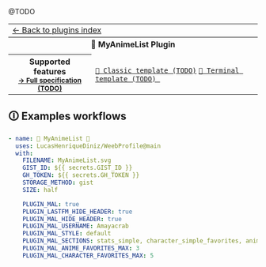 <!--header-->
<table>
  <tr><td colspan="2"><a href="/README.md#-plugins">← Back to plugins index</a></td></tr>
  <tr><th colspan="2">🌸 MyAnimeList Plugin</th></tr>
  <tr><td colspan="2" align="center"></td></tr>

  <tr>
    <th rowspan="3">Supported features<br><sub><a href="metadata.yml">→ Full specification (TODO)</a></sub></th>
    <td>
    <a href="/source/templates/default/README.md"><code>📗 Classic template (TODO)</code></a>
    <a href="/source/templates/terminal/README.md"><code>📙 Terminal template (TODO) </code></a>
    </td>
  </tr>
@TODO
</table>

<!--/options-->

## 🛈 Examples workflows

<!--examples-->

```yaml
- name: 🦀 MyAnimeList 🦀
  uses: LucasHenriqueDiniz/WeebProfile@main
  with:
    FILENAME: MyAnimeList.svg
    GIST_ID: ${{ secrets.GIST_ID }}
    GH_TOKEN: ${{ secrets.GH_TOKEN }}
    STORAGE_METHOD: gist
    SIZE: half

    PLUGIN_MAL: true
    PLUGIN_LASTFM_HIDE_HEADER: true
    PLUGIN_MAL_HIDE_HEADER: true
    PLUGIN_MAL_USERNAME: Amayacrab
    PLUGIN_MAL_STYLE: default
    PLUGIN_MAL_SECTIONS: stats_simple, character_simple_favorites, anime_favorites
    PLUGIN_MAL_ANIME_FAVORITES_MAX: 3
    PLUGIN_MAL_CHARACTER_FAVORITES_MAX: 5
```

<!--/examples-->
